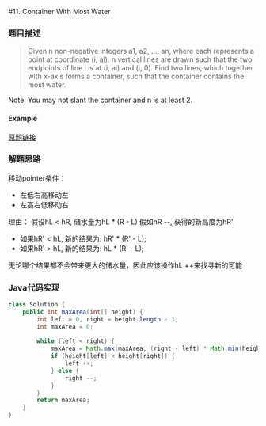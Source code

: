 #11. Container With Most Water

### 题目描述

>Given n non-negative integers a1, a2, ..., an, where each represents a point at coordinate (i, ai). n vertical lines are drawn such that the two endpoints of line i is at (i, ai) and (i, 0). Find two lines, which together with x-axis forms a container, such that the container contains the most water.

Note: You may not slant the container and n is at least 2.

#### Example

[原题链接](https://leetcode.com/problems/container-with-most-water/description/)

### 解题思路
移动pointer条件：
- 左低右高移动左
- 左高右低移动右

理由：
假设hL < hR, 储水量为hL * (R - L)
假如hR --, 获得的新高度为hR'
- 如果hR' < hL, 新的结果为: hR' * (R' - L);
- 如果hR' > hL, 新的结果为: hL * (R' - L);

无论哪个结果都不会带来更大的储水量，因此应该操作hL ++来找寻新的可能

### Java代码实现

``` java
class Solution {
    public int maxArea(int[] height) {
        int left = 0, right = height.length - 1;
        int maxArea = 0;
        
        while (left < right) {
            maxArea = Math.max(maxArea, (right - left) * Math.min(height[left], height[right]));
            if (height[left] < height[right]) {
                left ++;
            } else {
                right --;
            }
        }
        return maxArea;
    }
}
```
